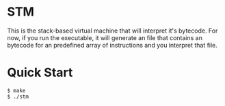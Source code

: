 # STM

This is the stack-based virtual machine that will interpret it's bytecode. For now, if you run the executable, it will generate an file that contains an bytecode for an predefined array of instructions and you interpret that file.

# Quick Start

```console
$ make
$ ./stm
```
